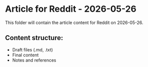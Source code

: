 # Article for Reddit - 2026-05-26

This folder will contain the article content for Reddit on 2026-05-26.

## Content structure:
- Draft files (.md, .txt)
- Final content
- Notes and references
